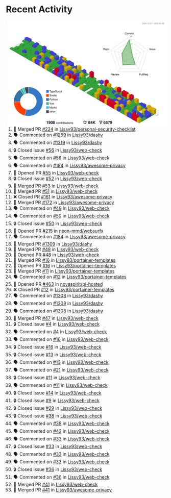 # Recent Activity

<!-- Summary card -->
<a href="https://github.com/Lissy93/Lissy93/blob/master/METRICS.md">
  <img
    align="right"
    width="500"
    alt="Profile data, generated with yoshi389111/github-profile-3d-contrib"
    src="https://raw.githubusercontent.com/Lissy93/Lissy93/master/profile-3d-contrib/profile-gitblock.svg"
  />
</a>

<!--START_SECTION:activity-->
1. 🎉 Merged PR [#224](https://github.com/Lissy93/personal-security-checklist/pull/224) in [Lissy93/personal-security-checklist](https://github.com/Lissy93/personal-security-checklist)
2. 🗣 Commented on [#1269](https://github.com/Lissy93/dashy/issues/1269) in [Lissy93/dashy](https://github.com/Lissy93/dashy)
3. 🗣 Commented on [#1319](https://github.com/Lissy93/dashy/issues/1319) in [Lissy93/dashy](https://github.com/Lissy93/dashy)
4. 🔒 Closed issue [#56](https://github.com/Lissy93/web-check/issues/56) in [Lissy93/web-check](https://github.com/Lissy93/web-check)
5. 🗣 Commented on [#56](https://github.com/Lissy93/web-check/issues/56) in [Lissy93/web-check](https://github.com/Lissy93/web-check)
6. 🗣 Commented on [#184](https://github.com/Lissy93/awesome-privacy/issues/184) in [Lissy93/awesome-privacy](https://github.com/Lissy93/awesome-privacy)
7. 💪 Opened PR [#55](https://github.com/Lissy93/web-check/pull/55) in [Lissy93/web-check](https://github.com/Lissy93/web-check)
8. 🔒 Closed issue [#52](https://github.com/Lissy93/web-check/issues/52) in [Lissy93/web-check](https://github.com/Lissy93/web-check)
9. 🎉 Merged PR [#53](https://github.com/Lissy93/web-check/pull/53) in [Lissy93/web-check](https://github.com/Lissy93/web-check)
10. 🎉 Merged PR [#51](https://github.com/Lissy93/web-check/pull/51) in [Lissy93/web-check](https://github.com/Lissy93/web-check)
11. ❌ Closed PR [#161](https://github.com/Lissy93/awesome-privacy/pull/161) in [Lissy93/awesome-privacy](https://github.com/Lissy93/awesome-privacy)
12. 🎉 Merged PR [#172](https://github.com/Lissy93/awesome-privacy/pull/172) in [Lissy93/awesome-privacy](https://github.com/Lissy93/awesome-privacy)
13. 🗣 Commented on [#49](https://github.com/Lissy93/web-check/issues/49) in [Lissy93/web-check](https://github.com/Lissy93/web-check)
14. 🗣 Commented on [#50](https://github.com/Lissy93/web-check/issues/50) in [Lissy93/web-check](https://github.com/Lissy93/web-check)
15. 🔒 Closed issue [#50](https://github.com/Lissy93/web-check/issues/50) in [Lissy93/web-check](https://github.com/Lissy93/web-check)
16. 💪 Opened PR [#215](https://github.com/neon-mmd/websurfx/pull/215) in [neon-mmd/websurfx](https://github.com/neon-mmd/websurfx)
17. 🗣 Commented on [#184](https://github.com/Lissy93/awesome-privacy/issues/184) in [Lissy93/awesome-privacy](https://github.com/Lissy93/awesome-privacy)
18. 🎉 Merged PR [#1309](https://github.com/Lissy93/dashy/pull/1309) in [Lissy93/dashy](https://github.com/Lissy93/dashy)
19. 🎉 Merged PR [#48](https://github.com/Lissy93/web-check/pull/48) in [Lissy93/web-check](https://github.com/Lissy93/web-check)
20. 💪 Opened PR [#48](https://github.com/Lissy93/web-check/pull/48) in [Lissy93/web-check](https://github.com/Lissy93/web-check)
21. 🎉 Merged PR [#16](https://github.com/Lissy93/portainer-templates/pull/16) in [Lissy93/portainer-templates](https://github.com/Lissy93/portainer-templates)
22. 💪 Opened PR [#16](https://github.com/Lissy93/portainer-templates/pull/16) in [Lissy93/portainer-templates](https://github.com/Lissy93/portainer-templates)
23. 🎉 Merged PR [#11](https://github.com/Lissy93/portainer-templates/pull/11) in [Lissy93/portainer-templates](https://github.com/Lissy93/portainer-templates)
24. 🗣 Commented on [#12](https://github.com/Lissy93/portainer-templates/issues/12) in [Lissy93/portainer-templates](https://github.com/Lissy93/portainer-templates)
25. 💪 Opened PR [#463](https://github.com/novaspirit/pi-hosted/pull/463) in [novaspirit/pi-hosted](https://github.com/novaspirit/pi-hosted)
26. ❌ Closed PR [#12](https://github.com/Lissy93/portainer-templates/pull/12) in [Lissy93/portainer-templates](https://github.com/Lissy93/portainer-templates)
27. 🗣 Commented on [#1308](https://github.com/Lissy93/dashy/issues/1308) in [Lissy93/dashy](https://github.com/Lissy93/dashy)
28. 🗣 Commented on [#1308](https://github.com/Lissy93/dashy/issues/1308) in [Lissy93/dashy](https://github.com/Lissy93/dashy)
29. 🗣 Commented on [#1308](https://github.com/Lissy93/dashy/issues/1308) in [Lissy93/dashy](https://github.com/Lissy93/dashy)
30. 🎉 Merged PR [#47](https://github.com/Lissy93/web-check/pull/47) in [Lissy93/web-check](https://github.com/Lissy93/web-check)
31. 🔒 Closed issue [#4](https://github.com/Lissy93/web-check/issues/4) in [Lissy93/web-check](https://github.com/Lissy93/web-check)
32. 🗣 Commented on [#4](https://github.com/Lissy93/web-check/issues/4) in [Lissy93/web-check](https://github.com/Lissy93/web-check)
33. 🗣 Commented on [#16](https://github.com/Lissy93/web-check/issues/16) in [Lissy93/web-check](https://github.com/Lissy93/web-check)
34. 🔒 Closed issue [#16](https://github.com/Lissy93/web-check/issues/16) in [Lissy93/web-check](https://github.com/Lissy93/web-check)
35. 🔒 Closed issue [#13](https://github.com/Lissy93/web-check/issues/13) in [Lissy93/web-check](https://github.com/Lissy93/web-check)
36. 🗣 Commented on [#13](https://github.com/Lissy93/web-check/issues/13) in [Lissy93/web-check](https://github.com/Lissy93/web-check)
37. 🗣 Commented on [#21](https://github.com/Lissy93/web-check/issues/21) in [Lissy93/web-check](https://github.com/Lissy93/web-check)
38. 🔒 Closed issue [#11](https://github.com/Lissy93/web-check/issues/11) in [Lissy93/web-check](https://github.com/Lissy93/web-check)
39. 🗣 Commented on [#11](https://github.com/Lissy93/web-check/issues/11) in [Lissy93/web-check](https://github.com/Lissy93/web-check)
40. 🔒 Closed issue [#14](https://github.com/Lissy93/web-check/issues/14) in [Lissy93/web-check](https://github.com/Lissy93/web-check)
41. 🔒 Closed issue [#9](https://github.com/Lissy93/web-check/issues/9) in [Lissy93/web-check](https://github.com/Lissy93/web-check)
42. 🔒 Closed issue [#29](https://github.com/Lissy93/web-check/issues/29) in [Lissy93/web-check](https://github.com/Lissy93/web-check)
43. 🔒 Closed issue [#38](https://github.com/Lissy93/web-check/issues/38) in [Lissy93/web-check](https://github.com/Lissy93/web-check)
44. 🗣 Commented on [#38](https://github.com/Lissy93/web-check/issues/38) in [Lissy93/web-check](https://github.com/Lissy93/web-check)
45. 🗣 Commented on [#42](https://github.com/Lissy93/web-check/issues/42) in [Lissy93/web-check](https://github.com/Lissy93/web-check)
46. 🗣 Commented on [#33](https://github.com/Lissy93/web-check/issues/33) in [Lissy93/web-check](https://github.com/Lissy93/web-check)
47. 🔒 Closed issue [#33](https://github.com/Lissy93/web-check/issues/33) in [Lissy93/web-check](https://github.com/Lissy93/web-check)
48. 🗣 Commented on [#33](https://github.com/Lissy93/web-check/issues/33) in [Lissy93/web-check](https://github.com/Lissy93/web-check)
49. 🗣 Commented on [#33](https://github.com/Lissy93/web-check/issues/33) in [Lissy93/web-check](https://github.com/Lissy93/web-check)
50. 🔒 Closed issue [#36](https://github.com/Lissy93/web-check/issues/36) in [Lissy93/web-check](https://github.com/Lissy93/web-check)
51. 🗣 Commented on [#36](https://github.com/Lissy93/web-check/issues/36) in [Lissy93/web-check](https://github.com/Lissy93/web-check)
52. 🎉 Merged PR [#41](https://github.com/Lissy93/web-check/pull/41) in [Lissy93/web-check](https://github.com/Lissy93/web-check)
53. 🎉 Merged PR [#41](https://github.com/Lissy93/awesome-privacy/pull/41) in [Lissy93/awesome-privacy](https://github.com/Lissy93/awesome-privacy)
<!--END_SECTION:activity-->
